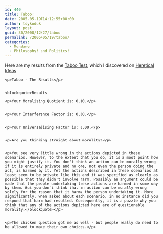```yaml
---
id: 440
title: Taboo!
date: 2005-05-19T14:12:55+00:00
author: tsykoduk
layout: post
guid: 30/2008/12/27/taboo
permalink: /2005/05/19/taboo/
categories:
  - Mundane
  - Philosophy! and Politics!
---
```

<p>Here are my results from the <a href="http://www.philosophersmag.com/bw/games/taboo.htm">Taboo Test</a>, which I discovered on <a href="http://hereticalideas.com/index.php?p=2961">Heretical Ideas</a></p>


	<p>Taboo - The Results</p>


	<blockquote>Results

	<p>Your Moralising Quotient is: 0.10.</p>


	<p>Your Interference Factor is: 0.00.</p>


	<p>Your Universalising Factor is: 0.00.</p>


	<p>Are you thinking straight about morality?</p>


	<p>You see very little wrong in the actions depicted in these scenarios. However, to the extent that you do, it is a moot point how you might justify it. You don't think an action can be morally wrong if it is entirely private and no one, not even the person doing the act, is harmed by it. Yet the actions described in these scenarios at least seem to be private like this and it was specified as clearly as possible that they didn't involve harm. Possibly an argument could be made that the people undertaking these actions are harmed in some way by them. But you don't think that an action can be morally wrong solely for the reason that it harms the person undertaking it. More significantly, when asked about each scenario, in no instance did you respond that harm had resulted. Consequently, it is a puzzle why you think that any of the actions depicted here are of questionable morality.</blockquote></p>


	<p>The chicken question got me as well - but people really do need to be allowed to make their own choices.</p>